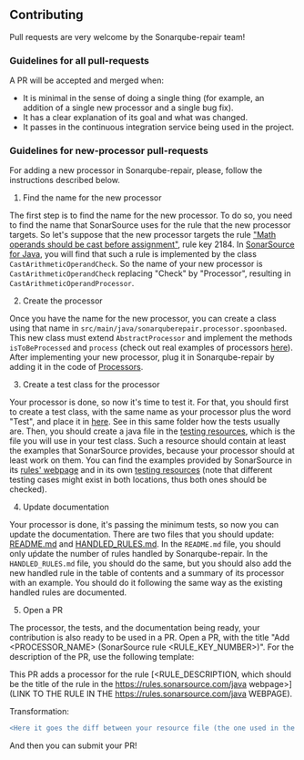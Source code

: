 ## Contributing

Pull requests are very welcome by the Sonarqube-repair team!

### Guidelines for all pull-requests

A PR will be accepted and merged when:

- It is minimal in the sense of doing a single thing (for example, an addition of a single new processor and a single bug fix).
- It has a clear explanation of its goal and what was changed.
- It passes in the continuous integration service being used in the project.

### Guidelines for new-processor pull-requests

For adding a new processor in Sonarqube-repair, please, follow the instructions described below.

1) Find the name for the new processor

The first step is to find the name for the new processor.
To do so, you need to find the name that SonarSource uses for the rule that the new processor targets.
So let's suppose that the new processor targets the rule ["Math operands should be cast before assignment"](https://rules.sonarsource.com/java/type/Bug/RSPEC-2184), rule key 2184.
In [SonarSource for Java](https://github.com/SonarSource/sonar-java/tree/master/java-checks/src/main/java/org/sonar/java/checks), you will find that such a rule is implemented by the class `CastArithmeticOperandCheck`.
So the name of your new processor is `CastArithmeticOperandCheck` replacing "Check" by "Processor", resulting in `CastArithmeticOperandProcessor`.

2) Create the processor

Once you have the name for the new processor, you can create a class using that name in `src/main/java/sonarquberepair.processor.spoonbased`.
This new class must extend `AbstractProcessor` and implement the methods `isToBeProcessed` and `process` (check out real examples of processors [here](/src/main/java/sonarquberepair/processor/spoonbased)).
After implementing your new processor, plug it in Sonarqube-repair by adding it in the code of [Processors](/src/main/java/sonarquberepair/Processors.java).

3) Create a test class for the processor

Your processor is done, so now it's time to test it.
For that, you should first to create a test class, with the same name as your processor plus the word "Test", and place it in [here](/src/test/java/sonarquberepair/processor/spoonbased).
See in this same folder how the tests usually are.
Then, you should create a java file in the [testing resources](/src/test/resources), which is the file you will use in your test class.
Such a resource should contain at least the examples that SonarSource provides, because your processor should at least work on them. 
You can find the examples provided by SonarSource in its [rules' webpage](https://rules.sonarsource.com/java) and in its own [testing resources](https://github.com/SonarSource/sonar-java/tree/master/java-checks-test-sources/src/main/java/checks) (note that different testing cases might exist in both locations, thus both ones should be checked).

4) Update documentation

Your processor is done, it's passing the minimum tests, so now you can update the documentation.
There are two files that you should update: [README.md](/README.md) and [HANDLED_RULES.md](/docs/HANDLED_RULES.md).
In the `README.md` file, you should only uṕdate the number of rules handled by Sonarqube-repair.
In the `HANDLED_RULES.md` file, you should do the same, but you should also add the new handled rule in the table of contents and a summary of its processor with an example.
You should do it following the same way as the existing handled rules are documented. 

5) Open a PR

The processor, the tests, and the documentation being ready, your contribution is also ready to be used in a PR.
Open a PR, with the title "Add <PROCESSOR_NAME> (SonarSource rule <RULE_KEY_NUMBER>)".
For the description of the PR, use the following template:  

This PR adds a processor for the rule [<RULE_DESCRIPTION, which should be the title of the rule in the https://rules.sonarsource.com/java webpage>](LINK TO THE RULE IN THE https://rules.sonarsource.com/java WEBPAGE).

Transformation:

```diff
<Here it goes the diff between your resource file (the one used in the test) and the Sonarqube-repair generated output for it>
```

And then you can submit your PR!
